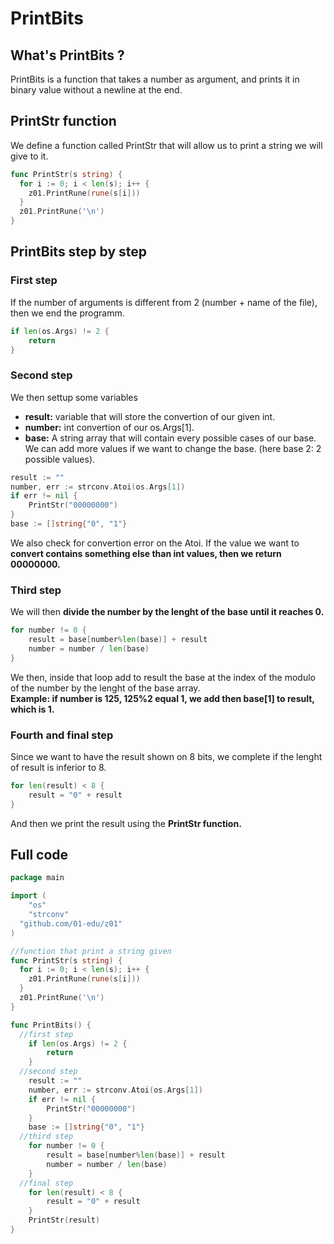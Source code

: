 # PrintBits

## What's PrintBits ?

PrintBits is a function that takes a number as argument, and prints it in binary value without a newline at the end.

## PrintStr function

We define a function called PrintStr that will allow us to print a string we will give to it.  
```go
func PrintStr(s string) {
  for i := 0; i < len(s); i++ {
    z01.PrintRune(rune(s[i]))
  }
  z01.PrintRune('\n')
}
```

## PrintBits step by step

### First step

If the number of arguments is different from 2 (number + name of the file), then we end the programm.  

```go
if len(os.Args) != 2 {
	return
}
```  

### Second step

We then settup some variables
- **result:** variable that will store the convertion of our given int.  
- **number:** int convertion of our os.Args[1].
- **base:** A string array that will contain every possible cases of our base. We can add more values if we want to change the base. (here base 2: 2 possible values).  

```go
result := ""
number, err := strconv.Atoi(os.Args[1])
if err != nil {
	PrintStr("00000000")
}
base := []string{"0", "1"}
```  
We also check for convertion error on the Atoi. If the value we want to **convert contains something else than int values, then we return 00000000.**  

### Third step

We will then **divide the number by the lenght of the base until it reaches 0.**  


```go
for number != 0 {
	result = base[number%len(base)] + result
	number = number / len(base)
}
```  

We then, inside that loop add to result the base at the index of the modulo of the number by the lenght of the base array.  
**Example: if number is 125, 125%2 equal 1, we add then base[1] to result, which is 1.**  

### Fourth and final step

Since we want to have the result shown on 8 bits, we complete if the lenght of result is inferior to 8.  
```go
for len(result) < 8 {
	result = "0" + result
}
```
And then we print the result using the **PrintStr function.**  

## Full code

```go
package main

import (
	"os"
	"strconv"
  "github.com/01-edu/z01"
)

//function that print a string given
func PrintStr(s string) {
  for i := 0; i < len(s); i++ {
    z01.PrintRune(rune(s[i]))
  }
  z01.PrintRune('\n')
}

func PrintBits() {
  //first step
	if len(os.Args) != 2 {
		return
	}
  //second step
	result := ""
	number, err := strconv.Atoi(os.Args[1])
	if err != nil {
		PrintStr("00000000")
	}
	base := []string{"0", "1"}
  //third step
	for number != 0 {
		result = base[number%len(base)] + result
		number = number / len(base)
	}
  //final step
	for len(result) < 8 {
		result = "0" + result
	}
	PrintStr(result)
}
```